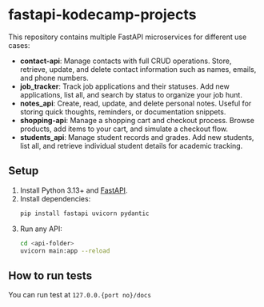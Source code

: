 # fastapi-kodecamp-projects

This repository contains multiple FastAPI microservices for different use cases:

- **contact-api**: Manage contacts with full CRUD operations. Store, retrieve, update, and delete contact information such as names, emails, and phone numbers.
- **job_tracker**: Track job applications and their statuses. Add new applications, list all, and search by status to organize your job hunt.
- **notes_api**: Create, read, update, and delete personal notes. Useful for storing quick thoughts, reminders, or documentation snippets.
- **shopping-api**: Manage a shopping cart and checkout process. Browse products, add items to your cart, and simulate a checkout flow.
- **students_api**: Manage student records and grades. Add new students, list all, and retrieve individual student details for academic tracking.

## Setup

1. Install Python 3.13+ and [FastAPI](https://fastapi.tiangolo.com/).
2. Install dependencies:
   ```sh
   pip install fastapi uvicorn pydantic
   ```
3. Run any API:
   ```sh
   cd <api-folder>
   uvicorn main:app --reload
   ```

## How to run tests

You can run test at `127.0.0.{port no}/docs`